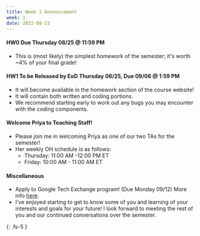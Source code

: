 ```yaml
---
title: Week 1 Announcement
week: 1
date: 2022-08-23
---
```


#### HW0 Due Thursday 08/25 @ 11:59 PM

- This is (most likely) the simplest homework of the semester; it's worth \~4% of your final grade!  

#### HW1 To be Released by EoD Thursday 08/25, Due 09/06 @ 1:59 PM

- It will become available in the homework section of the course website! 
- It will contain both written and coding portions. 
- We recommend starting early to work out any bugs you may encounter with the coding components.


#### Welcome Priya to Teaching Staff!

- Please join me in welcoming Priya as one of our two TAs for the semester! 
- Her weekly OH schedule is as follows: 
  - Thursday: 11:00 AM -12:00 PM ET
  - Friday: 10:00 AM - 11:00 AM ET


#### Miscellaneous
- Apply to Google Tech Exchange program! (Due Monday 09/12) More info [here](https://buildyourfuture.withgoogle.com/programs/tech-exchange).
- I've enjoyed starting to get to know some of you and learning of your interests and goals for your future! I look forward to meeting the rest of you and our continued conversations over the semester.

{: .fs-5 }
